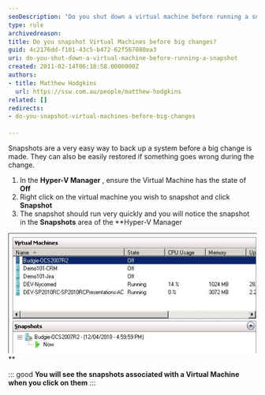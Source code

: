 ```yaml
---
seoDescription: "Do you shut down a virtual machine before running a snapshot?"
type: rule
archivedreason: 
title: Do you snapshot Virtual Machines before big changes?
guid: 4c2176dd-f101-43c5-b472-62f567080ea3
uri: do-you-shut-down-a-virtual-machine-before-running-a-snapshot
created: 2011-02-14T06:18:58.0000000Z
authors:
- title: Matthew Hodgkins
  url: https://ssw.com.au/people/matthew-hodgkins
related: []
redirects:
- do-you-snapshot-virtual-machines-before-big-changes

---
```


Snapshots are a very easy way to back up a system before a big change is made. They can also be easily restored if something goes wrong during the change.

<!--endintro-->

1. In the  **Hyper-V Manager** , ensure the Virtual Machine has the state of  **Off**
2. Right click on the virtual machine you wish to snapshot and click  **Snapshot**
3. The snapshot should run very quickly and you will notice the snapshot in the  **Snapshots** area of the  **Hyper-V Manager

![You will see the snapshots associated with a Virtual Machine when you click on them](snapshot-while-off.jpg)**


::: good
**You will see the snapshots associated with a Virtual Machine when you click on them**
:::
